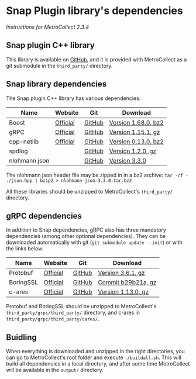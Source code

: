 <!--
Copyright 2018 CFM (www.cfm.fr)

Licensed under the Apache License, Version 2.0 (the "License");
you may not use this file except in compliance with the License.
You may obtain a copy of the License at

    http://www.apache.org/licenses/LICENSE-2.0

Unless required by applicable law or agreed to in writing, software
distributed under the License is distributed on an "AS IS" BASIS,
WITHOUT WARRANTIES OR CONDITIONS OF ANY KIND, either express or implied.
See the License for the specific language governing permissions and
limitations under the License.
-->

# Snap Plugin library's dependencies

*Instructions for MetroCollect 2.3.4*


## Snap plugin C++ library

This library is available on [GitHub](https://github.com/Maxime999/snap-plugin-lib-cpp), and it is provided with MetroCollect as a git submodule in the `third_party/` directory.


## Snap library dependencies

The Snap plugin C++ library has various dependencies:

| Name          | Website                             | Git                                                 | Download                                                                                         |
|---------------|-------------------------------------|-----------------------------------------------------|--------------------------------------------------------------------------------------------------|
| Boost         | [Official](https://www.boost.org/)  | [GitHub](https://github.com/boostorg/boost/)        | [Version 1.68.0, bz2](https://dl.bintray.com/boostorg/release/1.68.0/source/boost_1_68_0.tar.gz) |
| gRPC          | [Official](https://grpc.io/)        | [GitHub](https://github.com/grpc/grpc/)             | [Version 1.15.1, gz](https://github.com/grpc/grpc/archive/v1.15.1.tar.gz)                        |
| cpp-netlib    | [Official](https://cpp-netlib.org/) | [GitHub](https://github.com/cpp-netlib/cpp-netlib/) | [Version 0.13.0, bz2](http://downloads.cpp-netlib.org/0.13.0/cpp-netlib-0.13.0-rc1.tar.bz2)      |
| spdlog        |                                     | [GitHub](https://github.com/gabime/spdlog/)         | [Version 1.2.0, gz](https://github.com/gabime/spdlog/archive/v1.2.0.tar.gz)                      |
| nlohmann json |                                     | [GitHub](https://github.com/nlohmann/json/)         | [Version 3.3.0](https://github.com/nlohmann/json/releases/download/v3.3.0/json.hpp)              |



The nlohmann json header file may be zipped in in a bz2 archive: `tar -cf - ./json.hpp | bzip2 > nlohmann-json-3.3.0.tar.bz2`

All these libraries should be unzipped to MetroCollect's `third_party/` directory.


## gRPC dependencies

In addition to Snap dependencies, gRPC also has three mandatory dependencies (among other optional dependencies). They can be downloaded automatically with git (`git submodule update --init`) or with the links below:

| Name      | Website                                                   | Git                                            | Download                                                                                                          |
|-----------|-----------------------------------------------------------|------------------------------------------------|-------------------------------------------------------------------------------------------------------------------|
| Protobuf  | [Official](https://github.com/protocolbuffers/protobuf/)  | [GitHub](https://github.com/boostorg/boost/)   | [Version 3.6.1, gz](https://github.com/protocolbuffers/protobuf/archive/v3.6.1.tar.gz)                            |
| BoringSSL | [Official](https://boringssl.googlesource.com/boringssl/) | [GitHub](https://github.com/google/boringssl/) | [Commit b29b21a, gz](https://github.com/google/boringssl/archive/b29b21a81b32ec273f118f589f46d56ad3332420.tar.gz) |
| c-ares    | [Official](https://c-ares.haxx.se/)                       | [GitHub](https://github.com/c-ares/c-ares/)    | [Version 1.13.0, gz](https://github.com/c-ares/c-ares/archive/cares-1_13_0.tar.gz)                                |

Protobuf and BoringSSL should be unzipped to MetroCollect's `third_party/grpc/third_party/` directory, and c-ares in `third_party/grpc/third_party/cares/`.


## Buidling
When everything is downloaded and unzipped in the right directories, you can go to MetroCollect's root folder and execute `./buildall.sh`. This will build all dependencies in a local directory, and after some time MetroCollect will be available in the `output/` directory.
